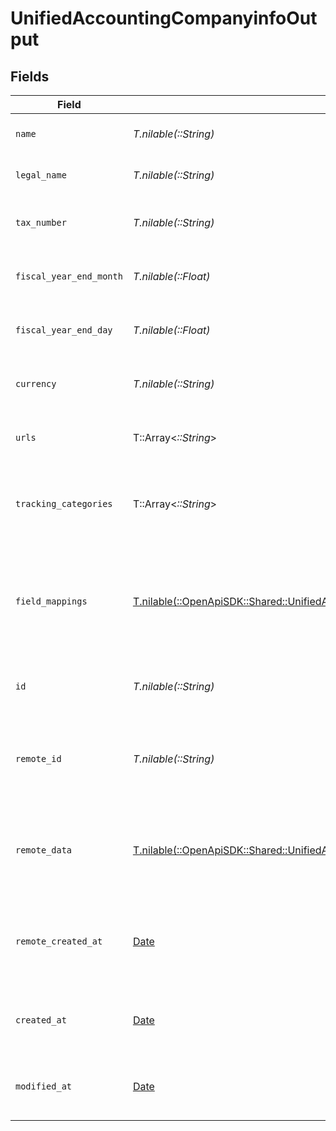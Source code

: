 # UnifiedAccountingCompanyinfoOutput


## Fields

| Field                                                                                                                                                      | Type                                                                                                                                                       | Required                                                                                                                                                   | Description                                                                                                                                                | Example                                                                                                                                                    |
| ---------------------------------------------------------------------------------------------------------------------------------------------------------- | ---------------------------------------------------------------------------------------------------------------------------------------------------------- | ---------------------------------------------------------------------------------------------------------------------------------------------------------- | ---------------------------------------------------------------------------------------------------------------------------------------------------------- | ---------------------------------------------------------------------------------------------------------------------------------------------------------- |
| `name`                                                                                                                                                     | *T.nilable(::String)*                                                                                                                                      | :heavy_minus_sign:                                                                                                                                         | The name of the company                                                                                                                                    | Acme Corporation                                                                                                                                           |
| `legal_name`                                                                                                                                               | *T.nilable(::String)*                                                                                                                                      | :heavy_minus_sign:                                                                                                                                         | The legal name of the company                                                                                                                              | Acme Corporation LLC                                                                                                                                       |
| `tax_number`                                                                                                                                               | *T.nilable(::String)*                                                                                                                                      | :heavy_minus_sign:                                                                                                                                         | The tax number of the company                                                                                                                              | 123456789                                                                                                                                                  |
| `fiscal_year_end_month`                                                                                                                                    | *T.nilable(::Float)*                                                                                                                                       | :heavy_minus_sign:                                                                                                                                         | The month of the fiscal year end (1-12)                                                                                                                    | 12                                                                                                                                                         |
| `fiscal_year_end_day`                                                                                                                                      | *T.nilable(::Float)*                                                                                                                                       | :heavy_minus_sign:                                                                                                                                         | The day of the fiscal year end (1-31)                                                                                                                      | 31                                                                                                                                                         |
| `currency`                                                                                                                                                 | *T.nilable(::String)*                                                                                                                                      | :heavy_minus_sign:                                                                                                                                         | The currency used by the company                                                                                                                           | USD                                                                                                                                                        |
| `urls`                                                                                                                                                     | T::Array<*::String*>                                                                                                                                       | :heavy_minus_sign:                                                                                                                                         | The URLs associated with the company                                                                                                                       | [<br/>"https://www.acmecorp.com",<br/>"https://store.acmecorp.com"<br/>]                                                                                   |
| `tracking_categories`                                                                                                                                      | T::Array<*::String*>                                                                                                                                       | :heavy_minus_sign:                                                                                                                                         | The UUIDs of the tracking categories used by the company                                                                                                   | [<br/>"801f9ede-c698-4e66-a7fc-48d19eebaa4f",<br/>"801f9ede-c698-4e66-a7fc-48d19eebaa4f"<br/>]                                                             |
| `field_mappings`                                                                                                                                           | [T.nilable(::OpenApiSDK::Shared::UnifiedAccountingCompanyinfoOutputFieldMappings)](../../models/shared/unifiedaccountingcompanyinfooutputfieldmappings.md) | :heavy_minus_sign:                                                                                                                                         | The custom field mappings of the object between the remote 3rd party & Panora                                                                              | {<br/>"custom_field_1": "value1",<br/>"custom_field_2": "value2"<br/>}                                                                                     |
| `id`                                                                                                                                                       | *T.nilable(::String)*                                                                                                                                      | :heavy_minus_sign:                                                                                                                                         | The UUID of the company info record                                                                                                                        | 801f9ede-c698-4e66-a7fc-48d19eebaa4f                                                                                                                       |
| `remote_id`                                                                                                                                                | *T.nilable(::String)*                                                                                                                                      | :heavy_minus_sign:                                                                                                                                         | The remote ID of the company info in the context of the 3rd Party                                                                                          | company_1234                                                                                                                                               |
| `remote_data`                                                                                                                                              | [T.nilable(::OpenApiSDK::Shared::UnifiedAccountingCompanyinfoOutputRemoteData)](../../models/shared/unifiedaccountingcompanyinfooutputremotedata.md)       | :heavy_minus_sign:                                                                                                                                         | The remote data of the company info in the context of the 3rd Party                                                                                        | {<br/>"raw_data": {<br/>"additional_field": "some value"<br/>}<br/>}                                                                                       |
| `remote_created_at`                                                                                                                                        | [Date](https://ruby-doc.org/stdlib-2.6.1/libdoc/date/rdoc/Date.html)                                                                                       | :heavy_minus_sign:                                                                                                                                         | The date when the company info was created in the remote system                                                                                            | 2024-06-15T12:00:00Z                                                                                                                                       |
| `created_at`                                                                                                                                               | [Date](https://ruby-doc.org/stdlib-2.6.1/libdoc/date/rdoc/Date.html)                                                                                       | :heavy_minus_sign:                                                                                                                                         | The created date of the company info record                                                                                                                | 2024-06-15T12:00:00Z                                                                                                                                       |
| `modified_at`                                                                                                                                              | [Date](https://ruby-doc.org/stdlib-2.6.1/libdoc/date/rdoc/Date.html)                                                                                       | :heavy_minus_sign:                                                                                                                                         | The last modified date of the company info record                                                                                                          | 2024-06-15T12:00:00Z                                                                                                                                       |